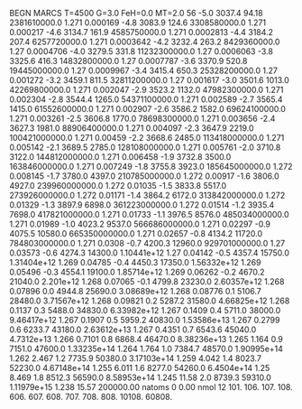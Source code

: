 BEGN
MARCS T=4500 G=3.0 FeH=0.0 MT=2.0
                  56
-5.0 3037.4 94.18 2381610000.0 1.271 0.000169 
-4.8 3083.9 124.6 3308580000.0 1.271 0.000217 
-4.6 3134.7 161.9 4585750000.0 1.271 0.0002813 
-4.4 3184.2 207.4 6257720000.0 1.271 0.0003642 
-4.2 3232.4 263.2 8429360000.0 1.27 0.0004706 
-4.0 3279.5 331.8 11232300000.0 1.27 0.0006063 
-3.8 3325.6 416.3 14832800000.0 1.27 0.0007787 
-3.6 3370.9 520.8 19445000000.0 1.27 0.0009967 
-3.4 3415.4 650.3 25328200000.0 1.27 0.001272 
-3.2 3459.1 811.5 32811200000.0 1.27 0.001617 
-3.0 3501.6 1013.0 42269800000.0 1.271 0.002047 
-2.9 3523.2 1132.0 47982300000.0 1.271 0.002304 
-2.8 3544.4 1265.0 54371100000.0 1.271 0.002589 
-2.7 3565.4 1415.0 61552600000.0 1.271 0.002907 
-2.6 3586.2 1582.0 69624100000.0 1.271 0.003261 
-2.5 3606.8 1770.0 78698300000.0 1.271 0.003656 
-2.4 3627.3 1981.0 88906400000.0 1.271 0.004097 
-2.3 3647.9 2219.0 100421000000.0 1.271 0.00459 
-2.2 3668.6 2485.0 113418000000.0 1.271 0.005142 
-2.1 3689.5 2785.0 128108000000.0 1.271 0.005761 
-2.0 3710.8 3122.0 144812000000.0 1.271 0.006458 
-1.9 3732.8 3500.0 163846000000.0 1.271 0.007249 
-1.8 3755.8 3923.0 185645000000.0 1.272 0.008145 
-1.7 3780.0 4397.0 210785000000.0 1.272 0.00917 
-1.6 3806.0 4927.0 239960000000.0 1.272 0.01035 
-1.5 3833.8 5517.0 273926000000.0 1.272 0.01171 
-1.4 3864.2 6172.0 313842000000.0 1.272 0.01329 
-1.3 3897.9 6898.0 361223000000.0 1.272 0.01514 
-1.2 3935.4 7698.0 417821000000.0 1.271 0.01733 
-1.1 3976.5 8576.0 485034000000.0 1.271 0.01989 
-1.0 4023.2 9537.0 566686000000.0 1.271 0.02297 
-0.9 4075.5 10580.0 665350000000.0 1.271 0.02657 
-0.8 4134.2 11720.0 784803000000.0 1.271 0.0308 
-0.7 4200.3 12960.0 929701000000.0 1.27 0.03573 
-0.6 4274.3 14300.0 1.10441e+12 1.27 0.04142 
-0.5 4357.4 15750.0 1.31404e+12 1.269 0.04785 
-0.4 4450.3 17350.0 1.56332e+12 1.269 0.05496 
-0.3 4554.1 19100.0 1.85714e+12 1.269 0.06262 
-0.2 4670.2 21040.0 2.201e+12 1.268 0.07065 
-0.1 4799.8 23230.0 2.60357e+12 1.268 0.07896 
0.0 4944.8 25690.0 3.08689e+12 1.268 0.08776 
0.1 5106.7 28480.0 3.71567e+12 1.268 0.09821 
0.2 5287.2 31580.0 4.66825e+12 1.268 0.1137 
0.3 5488.0 34830.0 6.33982e+12 1.267 0.1409 
0.4 5711.0 38000.0 9.46417e+12 1.267 0.1907 
0.5 5959.2 40830.0 1.53586e+13 1.267 0.2799 
0.6 6233.7 43180.0 2.63612e+13 1.267 0.4351 
0.7 6543.6 45040.0 4.7312e+13 1.266 0.7101 
0.8 6868.4 46470.0 8.38236e+13 1.265 1.164 
0.9 7151.0 47600.0 1.33235e+14 1.264 1.764 
1.0 7384.7 48570.0 1.90995e+14 1.262 2.467 
1.2 7735.9 50380.0 3.17103e+14 1.259 4.042 
1.4 8023.7 52230.0 4.67148e+14 1.255 6.011 
1.6 8277.0 54260.0 6.4504e+14 1.25 8.469 
1.8 8512.3 56590.0 8.58953e+14 1.245 11.58 
2.0 8739.3 59310.0 1.11979e+15 1.238 15.57 
200000.00
natoms              0      0.00
nmol          12
          101.         106.       107.      108.         606.        607.        608.
          707.         708.       808.    10108.       60808.
